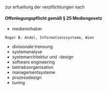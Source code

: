 
zur erfuellung der verpflichtungen nach 
#### Offenlegungspflicht gemäß § 25 Mediengesetz


- medieninhaber

```
Roger B. Andel, Informationssysteme, Wien 

```

- divisionale trennung
 - systemanalyse
 - systemarchitektur und -design
 - software engineering
 - betriebsorganisation
 - managementsysteme
  - prozessdesign
  - tuning

